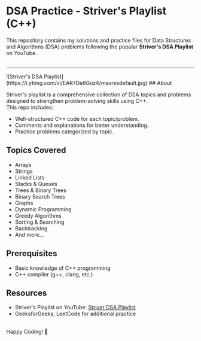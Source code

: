 # DSA Practice - Striver's Playlist (C++)

This repository contains my solutions and practice files for Data Structures and Algorithms (DSA) problems following the popular **Striver's DSA Playlist** on YouTube.
<br />
<br />
<hr />
![Striver's DSA Playlist](https://i.ytimg.com/vi/EAR7De6Goz4/maxresdefault.jpg)
## About

Striver's playlist is a comprehensive collection of DSA topics and problems designed to strengthen problem-solving skills using C++.  
This repo includes:

- Well-structured C++ code for each topic/problem.
- Comments and explanations for better understanding.
- Practice problems categorized by topic.

## Topics Covered

- Arrays
- Strings
- Linked Lists
- Stacks & Queues
- Trees & Binary Trees
- Binary Search Trees
- Graphs
- Dynamic Programming
- Greedy Algorithms
- Sorting & Searching
- Backtracking
- And more...


## Prerequisites

* Basic knowledge of C++ programming
* C++ compiler (g++, clang, etc.)

## Resources

* Striver's Playlist on YouTube: [Striver DSA Playlist](https://www.youtube.com/playlist?list=PLgUwDviBIf0qUlt5H_kiKYaNSqJ81PMMY)
* GeeksforGeeks, LeetCode for additional practice

<br />
Happy Coding! 🚀


